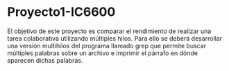 # Proyecto1-IC6600
El objetivo de este proyecto es comparar el rendimiento de realizar una tarea colaborativa utilizando múltiples hilos. Para ello se deberá desarrollar una versión multihilos del programa llamado grep que permite buscar múltiples palabras sobre un archivo e imprimir el párrafo en dónde aparecen dichas palabras.
